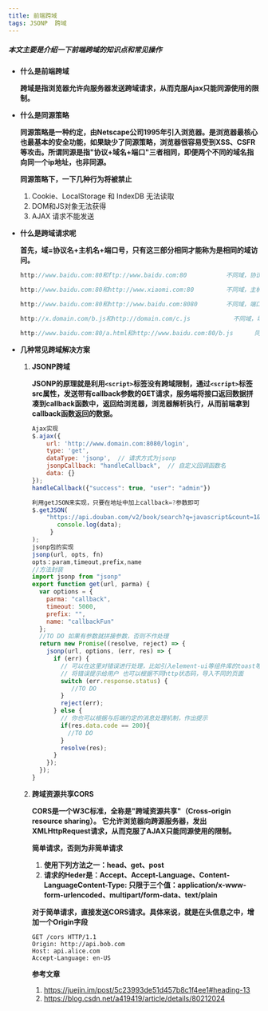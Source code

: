 ```yaml
---
title: 前端跨域
tags: JSONP  跨域
---
```

##### 本文主要是介绍一下前端跨域的知识点和常见操作

<!--more-->

- **什么是前端跨域**

  **跨域是指浏览器允许向服务器发送跨域请求，从而克服Ajax只能同源使用的限制。**

- **什么是同源策略**

  **同源策略是一种约定，由Netscape公司1995年引入浏览器。是浏览器最核心也最基本的安全功能，如果缺少了同源策略，浏览器很容易受到XSS、CSFR等攻击。所谓同源是指"协议+域名+端口"三者相同，即便两个不同的域名指向同一个ip地址，也非同源。**

  **同源策略下，一下几种行为将被禁止**

  1. Cookie、LocalStorage 和 IndexDB 无法读取
  2. DOM和JS对象无法获得
  3. AJAX 请求不能发送

- **什么是跨域请求呢**

  **首先，域=协议名+主机名+端口号，只有这三部分相同才能称为是相同的域访问。**

  ```javascript
  http://www.baidu.com:80和ftp://www.baidu.com:80           不同域，协议不一样
  
  http://www.baidu.com:80和http://www.xiaomi.com:80         不同域，主机名不一样
  
  http://www.baidu.com:80和http://www.baidu.com:8080        不同域，端口号不一样
  
  http://x.domain.com/b.js和http://domain.com/c.js			 不同域，域名一致 子域名不一致
  
  http://www.baidu.com:80/a.html和http://www.baidu.com:80/b.js      同域
  ```

- **几种常见跨域解决方案**

  1. **JSONP跨域**

     **JSONP的原理就是利用`<script>`标签没有跨域限制，通过`<script>`标签src属性，发送带有callback参数的GET请求，服务端将接口返回数据拼凑到callback函数中，返回给浏览器，浏览器解析执行，从而前端拿到callback函数返回的数据。**

     ```javascript
     Ajax实现
     $.ajax({
         url: 'http://www.domain.com:8080/login',
         type: 'get',
         dataType: 'jsonp',  // 请求方式为jsonp
         jsonpCallback: "handleCallback",  // 自定义回调函数名
         data: {}
     });
     handleCallback({"success": true, "user": "admin"})
     
     利用getJSON来实现，只要在地址中加上callback=?参数即可
     $.getJSON(
         "https://api.douban.com/v2/book/search?q=javascript&count=1&callback=?", 		function(data){
            console.log(data);
          }
     );
     jsonp包的实现
     jsonp(url, opts, fn)
     opts：param,timeout,prefix,name
     //方法封装
     import jsonp from "jsonp"
     export function get(url, parma) {
       var options = {
         parma: "callback",
         timeout: 5000,
         prefix: "",
         name: "callbackFun"
       };
       //TO DO 如果有参数就拼接参数，否则不作处理
       return new Promise((resolve, reject) => {
         jsonp(url, options, (err, res) => {
           if (err) {
             // 可以在这里对错误进行处理，比如引入element-ui等组件库的toast等
             // 将错误提示给用户 也可以根据不同http状态码，导入不同的页面
             switch (err.response.status) {
                //TO DO
             }
             reject(err);
           } else {
             // 你也可以根据与后端约定的消息处理机制，作出提示
             if(res.data.code == 200){
               //TO DO 
             }
             resolve(res);
           }
         });
       });
     }
     
     ```

  2. **跨域资源共享CORS**

     **CORS是一个W3C标准，全称是"跨域资源共享"（Cross-origin resource sharing）。 它允许浏览器向跨源服务器，发出XMLHttpRequest请求，从而克服了AJAX只能同源使用的限制。**

     **简单请求，否则为非简单请求**

     1. **使用下列方法之一：head、get、post**
     2. **请求的Heder是：Accept、Accept-Language、Content-LanguageContent-Type: 只限于三个值：application/x-www-form-urlencoded、multipart/form-data、text/plain**

     **对于简单请求，直接发送CORS请求。具体来说，就是在头信息之中，增加一个Origin字段**

     ```shell
     GET /cors HTTP/1.1
     Origin: http://api.bob.com
     Host: api.alice.com
     Accept-Language: en-US
     ```

     

     **参考文章**

     1. https://juejin.im/post/5c23993de51d457b8c1f4ee1#heading-13
     2. https://blog.csdn.net/a419419/article/details/80212024